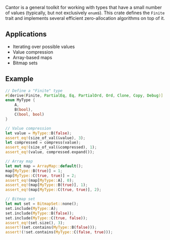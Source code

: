 Cantor is a general toolkit for working with types that have a small number of values (typically,
but not exclusively `enum`s). This crate defines the `Finite` trait and implements several
efficient zero-allocation algorithms on top of it.

## Applications

* Iterating over possible values
* Value compression
* Array-based maps
* Bitmap sets

## Example
```rust
// Define a "Finite" type
#[derive(Finite, PartialEq, Eq, PartialOrd, Ord, Clone, Copy, Debug)]
enum MyType {
	A,
	B(bool),
	C(bool, bool)
}

// Value compression
let value = MyType::B(false);
assert_eq!(size_of_val(&value), 3);
let compressed = compress(value);
assert_eq!(size_of_val(&compressed), 1);
assert_eq!(value, compressed.expand());

// Array map
let mut map = ArrayMap::default();
map[MyType::B(true)] = 1;
map[MyType::C(true, true)] = 2;
assert_eq!(map[MyType::A], 0);
assert_eq!(map[MyType::B(true)], 1);
assert_eq!(map[MyType::C(true, true)], 2);

// Bitmap set
let mut set = BitmapSet::none();
set.include(MyType::A);
set.include(MyType::B(false));
set.include(MyType::C(true, false));
assert_eq!(set.size(), 3);
assert!(set.contains(MyType::B(false)));
assert!(!set.contains(MyType::C(false, true)));
```